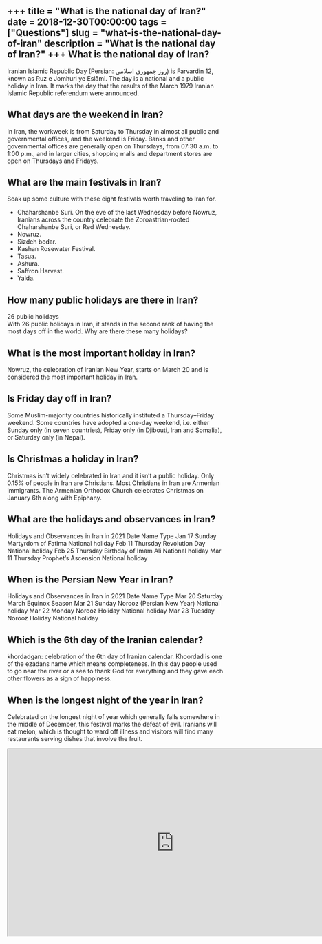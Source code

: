 +++
title = "What is the national day of Iran?"
date = 2018-12-30T00:00:00
tags = ["Questions"]
slug = "what-is-the-national-day-of-iran"
description = "What is the national day of Iran?"
+++
What is the national day of Iran?
---------------------------------

Iranian Islamic Republic Day (Persian: روز جمهوری اسلامی‎) is Farvardin 12, known as Ruz e Jomhuri ye Eslāmi. The day is a national and a public holiday in Iran. It marks the day that the results of the March 1979 Iranian Islamic Republic referendum were announced.

What days are the weekend in Iran?
----------------------------------

In Iran, the workweek is from Saturday to Thursday in almost all public and governmental offices, and the weekend is Friday. Banks and other governmental offices are generally open on Thursdays, from 07:30 a.m. to 1:00 p.m., and in larger cities, shopping malls and department stores are open on Thursdays and Fridays.

What are the main festivals in Iran?
------------------------------------

Soak up some culture with these eight festivals worth traveling to Iran for.

- Chaharshanbe Suri. On the eve of the last Wednesday before Nowruz, Iranians across the country celebrate the Zoroastrian-rooted Chaharshanbe Suri, or Red Wednesday.
- Nowruz.
- Sizdeh bedar.
- Kashan Rosewater Festival.
- Tasua.
- Ashura.
- Saffron Harvest.
- Yalda.

How many public holidays are there in Iran?
-------------------------------------------

26 public holidays  
With 26 public holidays in Iran, it stands in the second rank of having the most days off in the world. Why are there these many holidays?

What is the most important holiday in Iran?
-------------------------------------------

Nowruz, the celebration of Iranian New Year, starts on March 20 and is considered the most important holiday in Iran.

Is Friday day off in Iran?
--------------------------

Some Muslim-majority countries historically instituted a Thursday–Friday weekend. Some countries have adopted a one-day weekend, i.e. either Sunday only (in seven countries), Friday only (in Djibouti, Iran and Somalia), or Saturday only (in Nepal).

Is Christmas a holiday in Iran?
-------------------------------

Christmas isn’t widely celebrated in Iran and it isn’t a public holiday. Only 0.15% of people in Iran are Christians. Most Christians in Iran are Armenian immigrants. The Armenian Orthodox Church celebrates Christmas on January 6th along with Epiphany.

What are the holidays and observances in Iran?
----------------------------------------------

Holidays and Observances in Iran in 2021 Date Name Type Jan 17 Sunday Martyrdom of Fatima National holiday Feb 11 Thursday Revolution Day National holiday Feb 25 Thursday Birthday of Imam Ali National holiday Mar 11 Thursday Prophet’s Ascension National holiday

When is the Persian New Year in Iran?
-------------------------------------

Holidays and Observances in Iran in 2021 Date Name Type Mar 20 Saturday March Equinox Season Mar 21 Sunday Norooz (Persian New Year) National holiday Mar 22 Monday Norooz Holiday National holiday Mar 23 Tuesday Norooz Holiday National holiday

Which is the 6th day of the Iranian calendar?
---------------------------------------------

khordadgan: celebration of the 6th day of Iranian calendar. Khoordad is one of the ezadans name which means completeness. In this day people used to go near the river or a sea to thank God for everything and they gave each other flowers as a sign of happiness.

When is the longest night of the year in Iran?
----------------------------------------------

Celebrated on the longest night of year which generally falls somewhere in the middle of December, this festival marks the defeat of evil. Iranians will eat melon, which is thought to ward off illness and visitors will find many restaurants serving dishes that involve the fruit.

<iframe allow="accelerometer; autoplay; clipboard-write; encrypted-media; gyroscope; picture-in-picture" allowfullscreen="" class="__youtube_prefs__  epyt-is-override  no-lazyload" data-no-lazy="1" data-origheight="433" data-origwidth="770" data-skipgform_ajax_framebjll="" height="433" id="_ytid_49076" loading="lazy" src="https://www.youtube.com/embed/dlzvyRSnPog?enablejsapi=1&autoplay=0&cc_load_policy=0&cc_lang_pref=&iv_load_policy=1&loop=0&modestbranding=0&rel=1&fs=1&playsinline=0&autohide=2&theme=dark&color=red&controls=1&" title="YouTube player" width="770"></iframe>